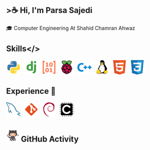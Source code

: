 ## >☕ Hi, I'm Parsa Sajedi
🎓 Computer Engineering At Shahid Chamran Ahwaz

## Skills</>
<img src="https://github.com/PKief/vscode-material-icon-theme/blob/main/icons/python.svg" title="Python" alt="Python" width="40" height="40"/>&nbsp;
<img src="https://github.com/PKief/vscode-material-icon-theme/blob/main/icons/django.svg" title="Django" alt="Django" width="40" height="40"/>&nbsp;
<img src="https://github.com/PKief/vscode-material-icon-theme/blob/main/icons/assembly.svg" title="Assembly" alt="Assembly" width="40" height="40"/>&nbsp;
<img src="https://github.com/devicons/devicon/blob/master/icons/raspberrypi/raspberrypi-original.svg" title="Raspberrypi" alt="Raspberryp" width="40" height="40"/>&nbsp;
<img src="https://github.com/PKief/vscode-material-icon-theme/blob/main/icons/cpp.svg" title="C++" alt="C++" width="40" height="40"/>&nbsp;
<img src="https://github.com/devicons/devicon/blob/master/icons/linux/linux-original.svg" title="Linux" alt="Linux" width="40" height="40"/>&nbsp;
<img src="https://github.com/devicons/devicon/blob/master/icons/html5/html5-original.svg" title="HTML" alt="HTML" width="40" height="40"/>&nbsp;
<img src="https://github.com/devicons/devicon/blob/master/icons/css3/css3-original.svg" title="CSS" alt="CSS" width="40" height="40"/>&nbsp;


## Experience 🔧
<img src="https://github.com/devicons/devicon/blob/master/icons/mysql/mysql-original.svg" title="Mysql" alt="Mysql" width="40" height="40"/>&nbsp;
<img src="https://github.com/PKief/vscode-material-icon-theme/blob/main/icons/git.svg" title="Git" alt="Git" width="40" height="40"/>&nbsp;
<img src="https://github.com/devicons/devicon/blob/master/icons/debian/debian-original.svg" title="Debian" alt="Debian" width="40" height="40"/>&nbsp;
<img src="https://github.com/devicons/devicon/blob/master/icons/embeddedc/embeddedc-original.svg" title="Embeddedc" alt="Embeddedc" width="40" height="40"/>&nbsp;


## <img src="assets/gif/GitHub-logo.gif" width="35px"> **GitHub Activity**
<table></table>
